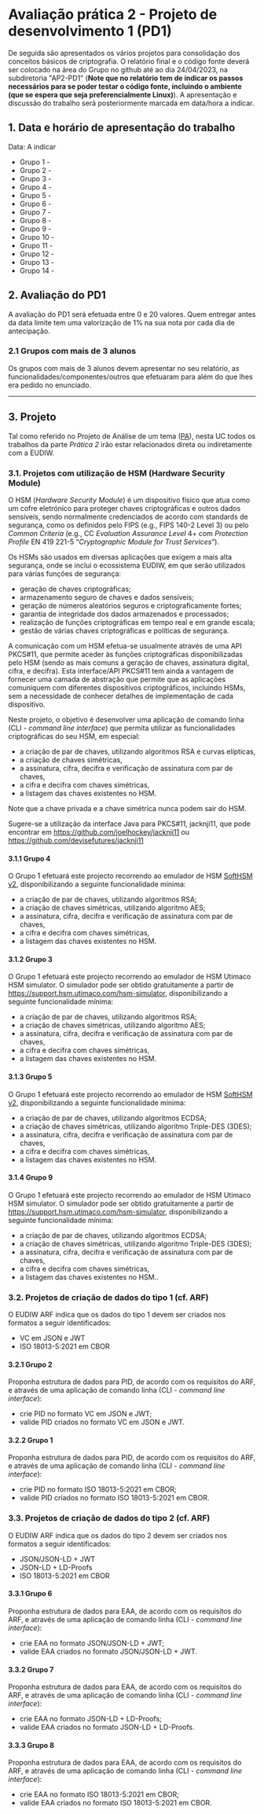 # Avaliação prática 2 - Projeto de desenvolvimento 1 (PD1)

De seguida são apresentados os vários projetos para consolidação dos conceitos básicos de criptografia. O relatório final e o código fonte deverá ser colocado na área do Grupo no github até ao dia 24/04/2023, na subdiretoria "AP2-PD1" (**Note que no relatório tem de indicar os passos necessários para se poder testar o código fonte, incluindo o ambiente (que se espera que seja preferencialmente Linux)**).
A apresentação e discussão do trabalho será posteriormente marcada em data/hora a indicar.

## 1. Data e horário de apresentação do trabalho

Data: A indicar

+ Grupo 1 -
+ Grupo 2 -
+ Grupo 3 -
+ Grupo 4 -
+ Grupo 5 -
+ Grupo 6 -
+ Grupo 7 -
+ Grupo 8 -
+ Grupo 9 -
+ Grupo 10 -
+ Grupo 11 -
+ Grupo 12 -
+ Grupo 13 -
+ Grupo 14 -

## 2. Avaliação do PD1

A avaliação do PD1 será efetuada entre 0 e 20 valores. Quem entregar antes da data limite tem uma valorização de 1% na sua nota por cada dia de antecipação.

### 2.1 Grupos com mais de 3 alunos

Os grupos com mais de 3 alunos devem apresentar no seu relatório, as funcionalidades/componentes/outros que efetuaram para além do que lhes era pedido no enunciado.

----

## 3. Projeto

Tal como referido no Projeto de Análise de um tema ([PA](PA.md)), nesta UC todos os trabalhos da parte *Prática 2* irão estar relacionados direta ou indiretamente com a EUDIW.

### 3.1. Projetos com utilização de HSM (Hardware Security Module)

O HSM (*Hardware Security Module*) é um dispositivo físico que atua como um cofre eletrónico para proteger chaves criptográficas e outros dados sensíveis, sendo normalmente credenciados de acordo com standards de segurança, como os definidos pelo FIPS (e.g., FIPS 140-2 Level 3) ou pelo *Common Criteria* (e.g., CC *Evaluation Assurance Level* 4+ com *Protection Profile* EN 419 221-5 “*Cryptographic Module for Trust Services*”).

Os HSMs são usados em diversas aplicações que exigem a mais alta segurança, onde se inclui o ecossistema EUDIW, em que serão utilizados para várias funções de segurança:

+ geração de chaves criptográficas;
+ armazenamento seguro de chaves e dados sensíveis;
+ geração de números aleatórios seguros e criptograficamente fortes;
+ garantia de integridade dos dados armazenados e processados;
+ realização de funções criptográficas em tempo real e em grande escala;
+ gestão de várias chaves criptográficas e políticas de segurança.

A comunicação com um HSM efetua-se usualmente através de uma API PKCS#11, que permite aceder às funções criptográficas disponibilizadas pelo HSM (sendo as mais comuns a geração de chaves, assinatura digital, cifra, e decifra). Esta interface/API PKCS#11 tem ainda a vantagem de fornecer uma camada de abstração que permite que as aplicações comuniquem com diferentes dispositivos criptográficos, incluindo HSMs, sem a necessidade de conhecer detalhes de implementação de cada dispositivo.

Neste projeto, o objetivo é desenvolver uma aplicação de comando linha (CLI - *command line interface*) que permita utilizar as funcionalidades criptográficas do seu HSM, em especial:

+ a criação de par de chaves, utilizando algoritmos RSA e curvas elípticas,
+ a criação de chaves simétricas,
+ a assinatura, cifra, decifra e verificação de assinatura com par de chaves,
+ a cifra e decifra com chaves simétricas,
+ a listagem das chaves existentes no HSM.

Note que a chave privada e a chave simétrica nunca podem sair do HSM.

Sugere-se a utilização da interface Java para PKCS#11, jacknji11, que pode encontrar em <https://github.com/joelhockey/jacknji11> ou <https://github.com/devisefutures/jacknji11>

#### 3.1.1 Grupo 4

O Grupo 1 efetuará este projecto recorrendo ao emulador de HSM [SoftHSM v2](https://github.com/opendnssec/SoftHSMv2), disponibilizando a seguinte funcionalidade mínima:

+ a criação de par de chaves, utilizando algoritmos RSA;
+ a criação de chaves simétricas, utilizando algoritmo AES;
+ a assinatura, cifra, decifra e verificação de assinatura com par de chaves,
+ a cifra e decifra com chaves simétricas,
+ a listagem das chaves existentes no HSM.

#### 3.1.2 Grupo 3

O Grupo 1 efetuará este projecto recorrendo ao emulador de HSM Utimaco HSM simulator. O simulador pode ser obtido gratuitamente a partir de <https://support.hsm.utimaco.com/hsm-simulator>, disponibilizando a seguinte funcionalidade mínima:

+ a criação de par de chaves, utilizando algoritmos RSA;
+ a criação de chaves simétricas, utilizando algoritmo AES;
+ a assinatura, cifra, decifra e verificação de assinatura com par de chaves,
+ a cifra e decifra com chaves simétricas,
+ a listagem das chaves existentes no HSM.

#### 3.1.3 Grupo 5

O Grupo 1 efetuará este projecto recorrendo ao emulador de HSM [SoftHSM v2](https://github.com/opendnssec/SoftHSMv2), disponibilizando a seguinte funcionalidade mínima:

+ a criação de par de chaves, utilizando algoritmos ECDSA;
+ a criação de chaves simétricas, utilizando algoritmo Triple-DES (3DES);
+ a assinatura, cifra, decifra e verificação de assinatura com par de chaves,
+ a cifra e decifra com chaves simétricas,
+ a listagem das chaves existentes no HSM.

#### 3.1.4 Grupo 9

O Grupo 1 efetuará este projecto recorrendo ao emulador de HSM Utimaco HSM simulator. O simulador pode ser obtido gratuitamente a partir de <https://support.hsm.utimaco.com/hsm-simulator>, disponibilizando a seguinte funcionalidade mínima:

+ a criação de par de chaves, utilizando algoritmos ECDSA;
+ a criação de chaves simétricas, utilizando algoritmo Triple-DES (3DES);
+ a assinatura, cifra, decifra e verificação de assinatura com par de chaves,
+ a cifra e decifra com chaves simétricas,
+ a listagem das chaves existentes no HSM..

### 3.2. Projetos de criação de dados do tipo 1 (cf. ARF)

O EUDIW ARF indica que os dados do tipo 1 devem ser criados nos formatos a seguir identificados:

+ VC em JSON e JWT
+ ISO 18013-5:2021 em CBOR

#### 3.2.1 Grupo 2

Proponha estrutura de dados para PID, de acordo com os requisitos do ARF, e através de uma aplicação de comando linha (CLI - *command line interface*):

+ crie PID no formato VC em JSON e JWT;
+ valide PID criados no formato VC em JSON e JWT.

#### 3.2.2 Grupo 1

Proponha estrutura de dados para PID, de acordo com os requisitos do ARF, e através de uma aplicação de comando linha (CLI - *command line interface*):

+ crie PID no formato ISO 18013-5:2021 em CBOR;
+ valide PID criados no formato ISO 18013-5:2021 em CBOR.

### 3.3. Projetos de criação de dados do tipo 2 (cf. ARF)

O EUDIW ARF indica que os dados do tipo 2 devem ser criados nos formatos a seguir identificados:

+ JSON/JSON-LD + JWT
+ JSON-LD + LD-Proofs
+ ISO 18013-5:2021 em CBOR

#### 3.3.1 Grupo 6

Proponha estrutura de dados para EAA, de acordo com os requisitos do ARF, e através de uma aplicação de comando linha (CLI - *command line interface*):

+ crie EAA no formato JSON/JSON-LD + JWT;
+ valide EAA criados no formato JSON/JSON-LD + JWT.

#### 3.3.2 Grupo 7

Proponha estrutura de dados para EAA, de acordo com os requisitos do ARF, e através de uma aplicação de comando linha (CLI - *command line interface*):

+ crie EAA no formato JSON-LD + LD-Proofs;
+ valide EAA criados no formato JSON-LD + LD-Proofs.

#### 3.3.3 Grupo 8

Proponha estrutura de dados para EAA, de acordo com os requisitos do ARF, e através de uma aplicação de comando linha (CLI - *command line interface*):

+ crie EAA no formato ISO 18013-5:2021 em CBOR;
+ valide EAA criados no formato ISO 18013-5:2021 em CBOR.
